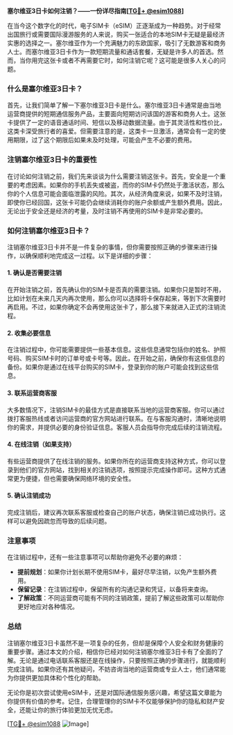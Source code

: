 **塞尔维亚3日卡如何注销？——一份详尽指南[[TG💪+ @esim1088](https://t.me/s/esim1088)]**

在当今这个数字化的时代，电子SIM卡（eSIM）正逐渐成为一种趋势。对于经常出国旅行或需要国际漫游服务的人来说，购买一张适合的本地SIM卡无疑是最经济实惠的选择之一。塞尔维亚作为一个充满魅力的东欧国家，吸引了无数游客和商务人士。而塞尔维亚3日卡作为一款短期流量和通话套餐，无疑是许多人的首选。然而，当你用完这张卡或者不再需要它时，如何注销它呢？这可能是很多人关心的问题。

### 什么是塞尔维亚3日卡？

首先，让我们简单了解一下塞尔维亚3日卡是什么。塞尔维亚3日卡通常是由当地运营商提供的短期通信服务产品，主要面向短期访问该国的游客和商务人士。这张卡提供了一定的语音通话时间、短信以及移动数据流量。由于其灵活性和性价比，这类卡深受旅行者的喜爱。但需要注意的是，这类卡一旦激活，通常会有一定的使用期限，过了这个期限后如果未及时处理，可能会产生不必要的费用。

### 注销塞尔维亚3日卡的重要性

在讨论如何注销之前，我们先来谈谈为什么需要注销这张卡。首先，安全是一个重要的考虑因素。如果你的手机丢失或被盗，而你的SIM卡仍然处于激活状态，那么你的个人信息可能会面临泄露的风险。其次，从经济角度来说，如果不及时注销，即使你已经回国，这张卡可能仍会继续消耗你的账户余额或产生额外费用。因此，无论出于安全还是经济的考量，及时注销不再使用的SIM卡是非常必要的。

### 如何注销塞尔维亚3日卡？

注销塞尔维亚3日卡并不是一件复杂的事情，但你需要按照正确的步骤来进行操作，以确保顺利地完成这一过程。以下是详细的步骤：

#### 1. 确认是否需要注销

在开始注销之前，首先确认你的SIM卡是否真的需要注销。如果你只是暂时不用，比如计划在未来几天内再次使用，那么你可以选择将卡保存起来，等到下次需要时再启用。不过，如果你确定不会再使用这张卡了，那么接下来就进入正式的注销流程。

#### 2. 收集必要信息

在注销过程中，你可能需要提供一些基本信息。这些信息通常包括你的姓名、护照号码、购买SIM卡时的订单号或卡号等。因此，在开始之前，确保你有这些信息的备份。如果你是通过在线平台购买的SIM卡，登录到你的账户可能会找到这些信息。

#### 3. 联系运营商客服

大多数情况下，注销SIM卡的最佳方式是直接联系当地的运营商客服。你可以通过拨打客服热线或者访问运营商的官方网站进行联系。在与客服沟通时，清晰地说明你的需求，并提供必要的身份验证信息。客服人员会指导你完成后续的注销流程。

#### 4. 在线注销（如果支持）

有些运营商提供了在线注销的服务。如果你所在的运营商支持这种方式，你可以登录到他们的官方网站，找到相关的注销选项，按照提示完成操作即可。这种方式通常更为便捷，但也需要确保网络环境的安全性。

#### 5. 确认注销成功

完成注销后，建议再次联系客服或检查自己的账户状态，确保注销已成功执行。这样可以避免因疏忽而导致的后续问题。

### 注意事项

在注销过程中，还有一些注意事项可以帮助你避免不必要的麻烦：

- **提前规划**：如果你计划长期不使用SIM卡，最好尽早注销，以免产生额外费用。
- **保留记录**：在注销过程中，保留所有的沟通记录和凭证，以备将来查询。
- **了解政策**：不同运营商可能有不同的注销政策，提前了解这些政策可以帮助你更好地应对各种情况。

### 总结

注销塞尔维亚3日卡虽然不是一项复杂的任务，但却是保障个人安全和财务健康的重要步骤。通过本文的介绍，相信你已经对如何注销塞尔维亚3日卡有了全面的了解。无论是通过电话联系客服还是在线操作，只要按照正确的步骤进行，就能顺利完成注销。如果你还有其他疑问，不妨咨询当地的运营商或专业人士，他们通常能为你提供更加具体和个性化的帮助。

无论你是初次尝试使用eSIM卡，还是对国际通信服务感兴趣，希望这篇文章能为你提供有价值的参考。记住，合理管理你的SIM卡不仅能够保护你的隐私和财产安全，还能让你的旅行体验更加无忧无虑。

[[TG💪+ @esim1088](https://t.me/s/esim1088) ![Image](https://i.postimg.cc/4NQfJmqS/Snipaste-2025-05-13-00-14-12.png)]